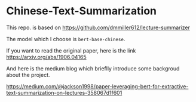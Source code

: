 # Chinese-Text-Summarization

This repo. is based on https://github.com/dmmiller612/lecture-summarizer

The model which I choose is `bert-base-chinese`.

If you want to read the original paper, here is the link https://arxiv.org/abs/1906.04165

And here is the medium blog which brieflly introduce some backgroud about the project.

https://medium.com/@jackson1998/paper-leveraging-bert-for-extractive-text-summarization-on-lectures-358067d1f601
